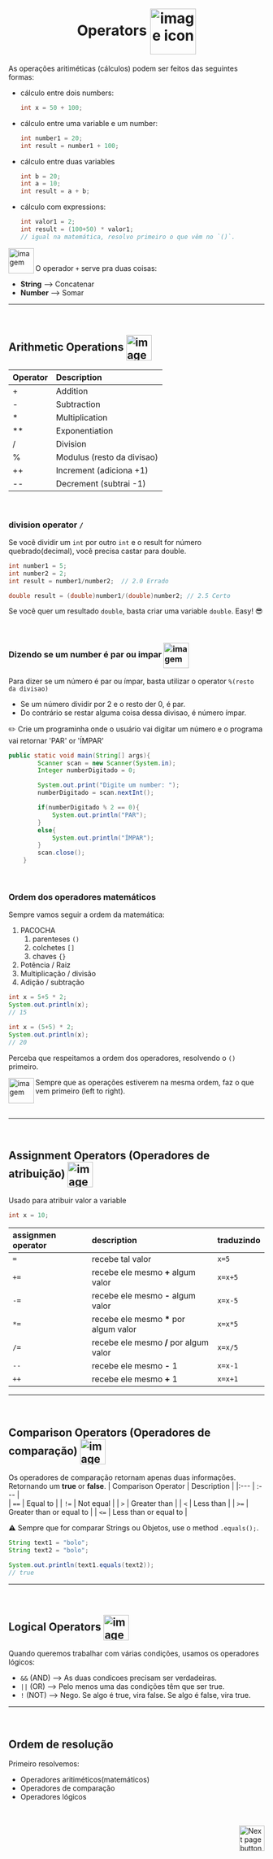 <h1 align="center">
    Operators
    <img src="https://cdn-icons-png.flaticon.com/512/2792/2792398.png" alt="image icon" width="90px" align="center">
</h1>
  

As operações aritiméticas (cálculos) podem ser feitos das seguintes formas:

- cálculo entre dois numbers:
  ```java
  int x = 50 + 100;
  ```
- cálculo entre uma variable e um number:
  ```java
  int number1 = 20;
  int result = number1 + 100;
  ```
- cálculo entre duas variables 
  ```java
  int b = 20;
  int a = 10;
  int result = a + b;
  ```

- cálculo com expressions:
  ```java
  int valor1 = 2;
  int result = (100+50) * valor1;
  // igual na matemática, resolvo primeiro o que vêm no `()`.
  ```

<img src="https://cdn-icons-png.flaticon.com/512/2810/2810051.png" alt="imagem" width="50px" align="left">
<br>

O operador `+` serve pra duas coisas:

- **String** -->  Concatenar
- **Number** -->  Somar

<hr>
<br>

## Arithmetic Operations <img src="https://prepinsta.com/wp-content/uploads/2021/10/operator.webp" alt="image icon" width="50px" align="center">

| Operator | Description  |
| :---     | :---         |
| +        |	Addition    |
| -        |	Subtraction |
| *        |	Multiplication |
| **       |	Exponentiation |
| /        |	Division |
| %        |	Modulus (resto da divisao) |
| ++       |	Increment (adiciona +1) |
| --       |	Decrement (subtrai -1)|

<br>

### division operator `/`
Se você dividir um `int` por outro `int` e o result for número quebrado(decimal), você precisa castar para double.

```java
int number1 = 5;
int number2 = 2;
int result = number1/number2;  // 2.0 Errado

double result = (double)number1/(double)number2; // 2.5 Certo
```
Se você quer um resultado `double`, basta criar uma variable `double`. Easy! :sunglasses:


<br>

### Dizendo se um number é par ou impar <img src="https://cdn-icons-png.flaticon.com/512/6729/6729732.png" alt="imagem" width="50px" align="center">

Para dizer se um número é par ou ímpar, basta utilizar o operator `%(resto da divisao)`
- Se um número dividir por 2 e o resto der 0, é par.
- Do contrário se restar alguma coisa dessa divisao, é número ímpar.


:pencil2: Crie um programinha onde o usuário vai digitar um número e o programa vai retornar 'PAR' or 'ÍMPAR'

```java
public static void main(String[] args){
        Scanner scan = new Scanner(System.in);
        Integer numberDigitado = 0;

        System.out.print("Digite um number: ");
        numberDigitado = scan.nextInt();

        if(numberDigitado % 2 == 0){
            System.out.println("PAR");
        }
        else{
            System.out.println("ÍMPAR");
        }
        scan.close();
    }
```

<br>


### Ordem dos operadores matemáticos

Sempre vamos seguir a ordem da matemática:


1. PACOCHA
    1. parenteses `()`
    2. colchetes `[]`
    3. chaves `{}`
2. Potência / Raiz
3. Multiplicação / divisão
4. Adição / subtração

```java
int x = 5+5 * 2;
System.out.println(x);
// 15

int x = (5+5) * 2;
System.out.println(x);
// 20
```
Perceba que respeitamos a ordem dos operadores, resolvendo o `()` primeiro.

<img src="https://cdn-icons-png.flaticon.com/512/2810/2810051.png" alt="imagem" width="50px" align="left">

Sempre que as operações estiverem na mesma ordem, faz o que vem primeiro (left to right).

<br>

<hr>
<br>

## Assignment Operators (Operadores de atribuição) <img src="https://cdn-icons-png.flaticon.com/512/6947/6947549.png" alt="imagem" width="50px" align="center">
Usado para atribuir valor a variable

```java
int x = 10;
```

| assignmen operator |description                                          | traduzindo |
|:---                | :---                                                | :---       |
| `=`                | recebe tal valor                                    | `x=5`      |
| `+=`               | recebe ele mesmo **+** algum valor                  | `x=x+5`    |
| `-=`               | recebe ele mesmo **-** algum valor                  | `x=x-5`    |
| `*=`               | recebe ele mesmo <strong>*</strong> por algum valor | `x=x*5`    |
| `/=`               | recebe ele mesmo **/** por algum valor              | `x=x/5`    |
| `--`               | recebe ele mesmo **-** 1                            | `x=x-1`    |
| `++`               | recebe ele mesmo **+** 1                            | `x=x+1`    |



<hr>
<br>

## Comparison Operators (Operadores de comparação) <img src="https://cdn-icons-png.flaticon.com/512/3464/3464787.png" alt="imagem" width="50px" align="center">

Os operadores de comparação retornam apenas duas informações. Retornando um **true** or **false**.
| Comparison Operator  |  Description              |
|:---                  |  :---                     |   
| `==`                 |  Equal to                 | 
| `!=`                 |  Not equal                | 
| `>`	                 |  Greater than             | 
| `<`	                 |  Less than                | 
| `>=`                 |  Greater than or equal to | 
| `<=`                 |  Less than or equal to    | 


:warning: Sempre que for comparar Strings ou Objetos, use o method `.equals();`.

```java
String text1 = "bolo";
String text2 = "bolo";

System.out.println(text1.equals(text2));
// true
```

<hr>
<br>

## Logical Operators <img src="https://cdn-icons-png.flaticon.com/512/3406/3406886.png" alt="imagem" width="50px" align="center">
Quando queremos trabalhar com várias condições, usamos os operadores lógicos:

- `&&` (AND) --> As duas condicoes precisam ser verdadeiras.
- `||` (OR)  --> Pelo menos uma das condições têm que ser true.
- `!` (NOT)  --> Nego. Se algo é true, vira false. Se algo é false, vira true. 

<hr>
<br>

## Ordem de resolução
Primeiro resolvemos:

- Operadores aritiméticos(matemáticos)
- Operadores de comparação
- Operadores lógicos


<br>
<br>

<!-- Botão para próxima página -->
<a href="https://github.com/lGabrielDev/02.java/blob/main/Estudo/5.operators/2.math_class.md">
  <img src="https://cdn-icons-png.flaticon.com/512/8175/8175884.png" alt="Next page button" width="50px" align="right">
</a>